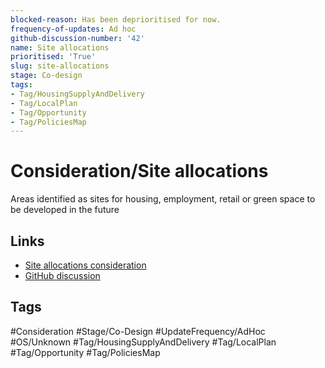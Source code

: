 ```yaml
---
blocked-reason: Has been deprioritised for now.
frequency-of-updates: Ad hoc
github-discussion-number: '42'
name: Site allocations
prioritised: 'True'
slug: site-allocations
stage: Co-design
tags:
- Tag/HousingSupplyAndDelivery
- Tag/LocalPlan
- Tag/Opportunity
- Tag/PoliciesMap
---
```


# Consideration/Site allocations

Areas identified as sites for housing, employment, retail or green space to be developed in the future

## Links

* [Site allocations consideration](https://design.planning.data.gov.uk/planning-consideration/site-allocations)
* [GitHub discussion](https://github.com/digital-land/data-standards-backlog/discussions/42)

## Tags

#Consideration #Stage/Co-Design #UpdateFrequency/AdHoc #OS/Unknown #Tag/HousingSupplyAndDelivery #Tag/LocalPlan #Tag/Opportunity #Tag/PoliciesMap